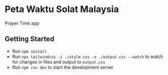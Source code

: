 # Peta Waktu Solat Malaysia

Prayer Time app

## Getting Started

- Run `npm install`
- Run `npx tailwindcss -i ./style.css -o ./output.css --watch` to watch for changes in files and output to `output.css`
- Run `npm run dev` to start the development server
